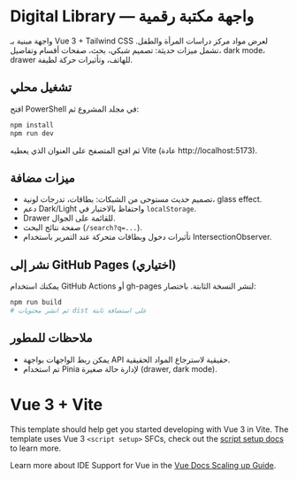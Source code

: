 # Digital Library — واجهة مكتبة رقمية

واجهة مبنية بـ Vue 3 + Tailwind CSS لعرض مواد مركز دراسات المرأة والطفل. تشمل ميزات حديثة: تصميم شبكي، بحث، صفحات أقسام وتفاصيل، dark mode، drawer للهاتف، وتأثيرات حركة لطيفة.

## تشغيل محلي

افتح PowerShell في مجلد المشروع ثم:

```powershell
npm install
npm run dev
```

ثم افتح المتصفح على العنوان الذي يعطيه Vite (عادة http://localhost:5173).

## ميزات مضافة

- تصميم حديث مستوحى من الشبكات: بطاقات، تدرجات لونية، glass effect.
- دعم Dark/Light واحتفاظ بالاختيار في `localStorage`.
- Drawer للقائمة على الجوال.
- صفحة نتائج البحث (`/search?q=...`).
- تأثيرات دخول وبطاقات متحركة عند التمرير باستخدام IntersectionObserver.

## نشر إلى GitHub Pages (اختياري)

يمكنك استخدام GitHub Actions أو gh-pages لنشر النسخة الثابتة. باختصار:

```powershell
npm run build
# ثم انشر محتويات dist على استضافة ثابتة
```

## ملاحظات للمطور

- يمكن ربط الواجهات بواجهة API حقيقية لاسترجاع المواد الحقيقية.
- تم استخدام Pinia لإدارة حالة صغيرة (drawer, dark mode).

# Vue 3 + Vite

This template should help get you started developing with Vue 3 in Vite. The template uses Vue 3 `<script setup>` SFCs, check out the [script setup docs](https://v3.vuejs.org/api/sfc-script-setup.html#sfc-script-setup) to learn more.

Learn more about IDE Support for Vue in the [Vue Docs Scaling up Guide](https://vuejs.org/guide/scaling-up/tooling.html#ide-support).
